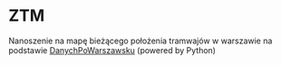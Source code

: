 # ZTM
Nanoszenie na mapę bieżącego położenia tramwajów w warszawie na podstawie [DanychPoWarszawsku](http://www.danepowarszawsku.pl/) (powered by Python)
